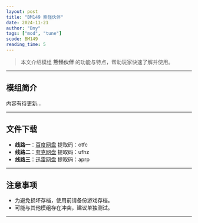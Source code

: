 ```yaml
---
layout: post
title: "BM149 熊怪伙伴"
date: 2024-11-21
author: "Bny"
tags: ["mod", "tune"]
scode: BM149
reading_time: 5
---
```


> 本文介绍模组 **熊怪伙伴** 的功能与特点，帮助玩家快速了解并使用。

---

## 模组简介

内容有待更新...

---


## 文件下载
- **线路一**：[百度网盘](https://pan.baidu.com/s/1dlUC1h5Acb6GBwZWCKTkAw?pwd=otfc)  提取码：otfc  
- **线路二**：[夸克网盘](https://pan.quark.cn/s/15f502f96abf?pwd=ufhz)  提取码：ufhz  
- **线路三**：[迅雷网盘](https://pan.xunlei.com/s/VOCCbg5WQxxhHVog5IlDWeWnA1?pwd=aprp)  提取码：aprp  

---

## 注意事项
- 为避免损坏存档，使用前请备份游戏存档。
- 可能与其他模组存在冲突，建议单独测试。

---

